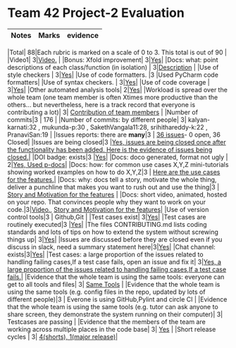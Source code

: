 # Team 42 Project-2 Evaluation

|Notes| Marks |evidence|
|-----| ---|---------|

|Total| 88|Each rubric is marked on a scale of 0 to 3. This total is out of 90  |
|Video1| 3|[Video.](https://drive.google.com/file/d/1q5wm0qu7Mw8gSYmC17TGPrOo3cX7KVop/view) |
|Bonus: Xfold improvement| 3|[Yes](https://github.com/mukunda-p/vogueX---Fashion-Recommender/blob/dev/docs/Scalability%20Document.md)|
|Docs: what: point descriptions of each class/function (in isolation) | 3|[Description](https://github.com/mukunda-p/vogueX---Fashion-Recommender/tree/dev/docs/point-description) |
|Use of style checkers | 3|[Yes](https://github.com/mukunda-p/vogueX---Fashion-Recommender/blob/dev/.github/workflows/style_checker.yml)|
|Use of code formatters. |3 |Used PyCharm code formatters|
|Use of syntax checkers. | 3|[Yes](https://github.com/mukunda-p/vogueX---Fashion-Recommender/blob/dev/.github/workflows/style_checker.yml)|
|Use of code coverage | 3|[Yes](https://github.com/mukunda-p/vogueX---Fashion-Recommender/blob/dev/.github/workflows/workflow.yml)|
|Other automated analysis tools| 2|[Yes](https://github.com/mukunda-p/vogueX---Fashion-Recommender/blob/dev/.github/workflows/workflow.yml)|
|Workload is spread over the whole team (one team member is often Xtimes more productive than the others...  but nevertheless, here is a track record that everyone is contributing a lot)| 3| [Contribution of team members](https://github.com/mukunda-p/vogueX---Fashion-Recommender/graphs/contributors) |
|Number of commits|3 | 176 |
|Number of commits: by different people| 3| kalyan-karnati:32 , mukunda-p:30 , SakethVangala11:28, srihithareddy-k:22 , PranaviSan:19 |
|Issues reports: there are **many**|3 | [36 issues](https://github.com/mukunda-p/vogueX---Fashion-Recommender/issues)- 0 open, 36 Closed|
|Issues are being closed|3 |[Yes, issues are being closed once after the functionality has been added. Here is the evidence of issues being closed.](https://github.com/mukunda-p/vogueX---Fashion-Recommender/issues)|
|DOI badge: exists|3 |[Yes](https://zenodo.org/record/5746400#.Y44PknbMK3A)|
|Docs: doco generated, format not ugly | 2|[Yes, Used p-docs](https://github.com/mukunda-p/vogueX---Fashion-Recommender/tree/dev/docs/point-description)|
|Docs: how: for common use cases X,Y,Z mini-tutorials showing worked examples on how to do X,Y,Z|3 | [Here are the use cases for the features.](https://github.com/mukunda-p/vogueX---Fashion-Recommender/blob/dev/docs/SE%20Project%20-%20USE%20CASES.md)| 
|Docs: why: docs tell a story, motivate the whole thing, deliver a punchline that makes you want to rush out and use the thing|3 | [Story and Motivation for the features](https://github.com/mukunda-p/vogueX---Fashion-Recommender/blob/dev/docs/Motivation_story.pdf) |
|Docs: short video, animated, hosted on your repo. That convinces people why they want to work on your code.|3|[Video.](https://drive.google.com/file/d/1q5wm0qu7Mw8gSYmC17TGPrOo3cX7KVop/view), [Story and Motivation for the features](https://github.com/mukunda-p/vogueX---Fashion-Recommender/blob/dev/docs/Motivation_story.pdf)|
|Use of version control tools|3 | Github,Git |
|Test cases exist| 3|[Yes](https://github.com/mukunda-p/vogueX---Fashion-Recommender/tree/dev/tests)|
|Test cases are routinely executed|3 |[Yes](https://github.com/mukunda-p/vogueX---Fashion-Recommender/actions)|
|The files CONTRIBUTING.md lists coding standards and lots of tips on how to extend the system without screwing things up| 3|[Yes](https://github.com/mukunda-p/vogueX---Fashion-Recommender/blob/dev/CONTRIBUTING.md)|
|Issues are discussed before they are closed even if you discuss in slack, need a summary statement here|3|[Yes](https://github.com/mukunda-p/vogueX---Fashion-Recommender/blob/dev/docs/issues_discussion_schedules.pdf)|
|Chat channel: exists|3|[Yes](https://github.com/mukunda-p/vogueX---Fashion-Recommender/blob/dev/docs/chat_channel_screenshots.pdf)|
|Test cases: a large proportion of the issues related to handling failing cases,If a test case fails, open an issue and fix it| 3|[Yes, a large proportion of the issues related to handling failing cases,If a test case fails.](https://github.com/mukunda-p/vogueX---Fashion-Recommender/issues?q=is%3Aissue+label%3Abug+is%3Aclosed)|
|Evidence that the whole team is using the same tools: everyone can get to all tools and files| 3| [Same Tools](https://github.com/mukunda-p/vogueX---Fashion-Recommender/blob/dev/docs/Same%20Tools%20.pdf) |
|Evidence that the whole team is using the same tools (e.g. config files in the repo, updated by lots of different people)|3 | Everone is using GitHub,Pylint and circle CI |
|Evidence that the whole team is using the same tools (e.g. tutor can ask anyone to share screen, they demonstrate the system running on their computer)| 3| Testcases are passing |
|Evidence that the members of the team are working across multiple places in the code base| 3| [Yes](https://github.com/mukunda-p/vogueX---Fashion-Recommender/graphs/contributors) |
|Short release cycles | 3| [4(shorts), 1(major release)](https://github.com/mukunda-p/vogueX---Fashion-Recommender/releases)|


